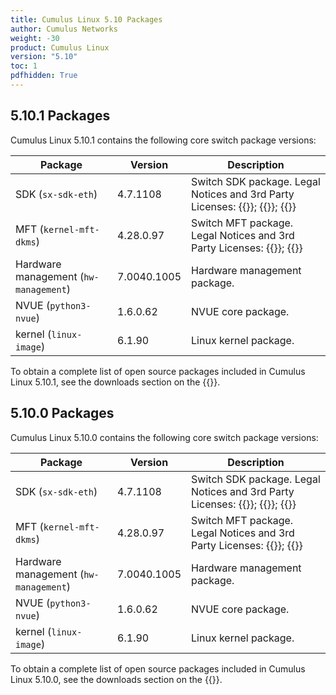 ```yaml
---
title: Cumulus Linux 5.10 Packages
author: Cumulus Networks
weight: -30
product: Cumulus Linux
version: "5.10"
toc: 1
pdfhidden: True
---
```

## 5.10.1 Packages

Cumulus Linux 5.10.1 contains the following core switch package versions:

| Package | Version | Description |
| --- | ----| ----------- |
| SDK (`sx-sdk-eth`) | 4.7.1108 | Switch SDK package. Legal Notices and 3rd Party Licenses: {{<exlink url="https://content.mellanox.com/Legal/3rdPartyUnifyNotice_SDK_sx_sdk_4_7_1000_4.7.0936.pdf" text="SDK 3rd Party Unify Notice">}}; {{<exlink url="https://content.mellanox.com/Legal/3rdPartyNotice_SDK_sx_sdk_4_7_1000_4.7.0936.pdf" text="SDK 3rd Party Notice">}}; {{<exlink url="https://content.mellanox.com/Legal/license_SDK_sx_sdk_4_7_1000_4.7.0936.pdf" text="SDK License">}} |
| MFT (`kernel-mft-dkms`) | 4.28.0.97 | Switch MFT package. Legal Notices and 3rd Party Licenses: {{<exlink url="https://content.mellanox.com/Legal/MFT/3rdPartyNotice_MFT_LINUX_mft-4.28.0.pdf" text="MFT 3rd Party Notice">}}; {{<exlink url="https://content.mellanox.com/Legal/MFT/license_MFT_LINUX_mft-4.28.0.pdf" text="MFT License">}} |
| Hardware management (`hw-management`) | 7.0040.1005 | Hardware management package.|
| NVUE (`python3-nvue`) | 1.6.0.62 | NVUE core package. |
| kernel (`linux-image`) | 6.1.90 | Linux kernel package. |

To obtain a complete list of open source packages included in Cumulus Linux 5.10.1, see the downloads section on the {{<exlink url="https://enterprise-support.nvidia.com/s/" text="NVIDIA Enterprise support portal">}}.

## 5.10.0 Packages

Cumulus Linux 5.10.0 contains the following core switch package versions:

| Package | Version | Description |
| --- | ----| ----------- |
| SDK (`sx-sdk-eth`) | 4.7.1108 | Switch SDK package. Legal Notices and 3rd Party Licenses: {{<exlink url="https://content.mellanox.com/Legal/3rdPartyUnifyNotice_SDK_sx_sdk_4_7_1000_4.7.0936.pdf" text="SDK 3rd Party Unify Notice">}}; {{<exlink url="https://content.mellanox.com/Legal/3rdPartyNotice_SDK_sx_sdk_4_7_1000_4.7.0936.pdf" text="SDK 3rd Party Notice">}}; {{<exlink url="https://content.mellanox.com/Legal/license_SDK_sx_sdk_4_7_1000_4.7.0936.pdf" text="SDK License">}} |
| MFT (`kernel-mft-dkms`) | 4.28.0.97 | Switch MFT package. Legal Notices and 3rd Party Licenses: {{<exlink url="https://content.mellanox.com/Legal/MFT/3rdPartyNotice_MFT_LINUX_mft-4.28.0.pdf" text="MFT 3rd Party Notice">}}; {{<exlink url="https://content.mellanox.com/Legal/MFT/license_MFT_LINUX_mft-4.28.0.pdf" text="MFT License">}} |
| Hardware management (`hw-management`) | 7.0040.1005 | Hardware management package.|
| NVUE (`python3-nvue`) | 1.6.0.62 | NVUE core package. |
| kernel (`linux-image`) | 6.1.90 | Linux kernel package. |

To obtain a complete list of open source packages included in Cumulus Linux 5.10.0, see the downloads section on the {{<exlink url="https://enterprise-support.nvidia.com/s/" text="NVIDIA Enterprise support portal">}}.